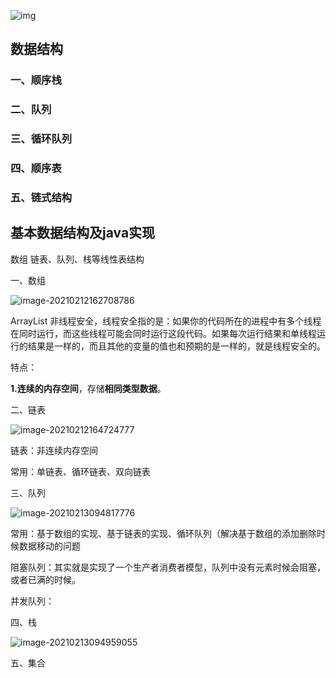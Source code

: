 ![img](https://img-blog.csdn.net/20180925135349677?watermark/2/text/aHR0cHM6Ly9ibG9nLmNzZG4ubmV0L2l0eXFpbmc=/font/5a6L5L2T/fontsize/400/fill/I0JBQkFCMA==/dissolve/70)





## 数据结构

### 一、顺序栈

### 二、队列

### 三、循环队列

### 四、顺序表

### 五、链式结构





## 基本数据结构及java实现

数组 链表、队列、栈等线性表结构

一、数组

![image-20210212162708786](C:\Users\94130\AppData\Roaming\Typora\typora-user-images\image-20210212162708786.png)

ArrayList 非线程安全，线程安全指的是：如果你的代码所在的进程中有多个线程在同时运行，而这些线程可能会同时运行这段代码。如果每次运行结果和单线程运行的结果是一样的，而且其他的变量的值也和预期的是一样的，就是线程安全的。



特点：

**1.连续的内存空间**，存储**相同类型数据**。



二、链表

![image-20210212164724777](C:\Users\94130\AppData\Roaming\Typora\typora-user-images\image-20210212164724777.png)

链表：非连续内存空间

常用：单链表、循环链表、双向链表

三、队列

![image-20210213094817776](C:\Users\94130\AppData\Roaming\Typora\typora-user-images\image-20210213094817776.png)

常用：基于数组的实现、基于链表的实现、循环队列（解决基于数组的添加删除时候数据移动的问题

阻塞队列：其实就是实现了一个生产者消费者模型，队列中没有元素时候会阻塞，或者已满的时候。

并发队列：



四、栈

![image-20210213094959055](C:\Users\94130\AppData\Roaming\Typora\typora-user-images\image-20210213094959055.png)



五、集合

